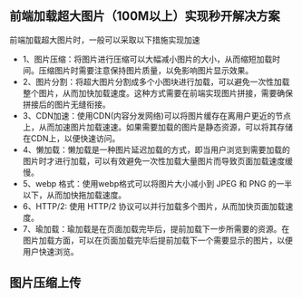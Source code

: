 ## 前端加载超大图片（100M以上）实现秒开解决方案

前端加载超大图片时，一般可以采取以下措施实现加速

- 1、图片压缩：将图片进行压缩可以大幅减小图片的大小，从而缩短加载时间。压缩图片时需要注意保持图片质量，以免影响图片显示效果。
- 2、图片分割：将超大图片分割成多个小图块进行加载，可以避免一次性加载整个图片，从而加快加载速度。这种方式需要在前端实现图片拼接，需要确保拼接后的图片无缝衔接。
- 3、CDN加速：使用CDN(内容分发网络)可以将图片缓存在离用户更近的节点上，从而加速图片加载速速。如果需要加载的图片是静态资源，可以将其存储在CDN上，以便快速访问。
- 4、懒加载：懒加载是一种图片延迟加载的方式，即当用户浏览到需要加载的图片时才进行加载，可以有效避免一次性加载大量图片而导致页面加载速度缓慢。
- 5、webp 格式：使用webp格式可以将图片大小减小到 JPEG 和 PNG 的一半以下，从而加快拖加载速度。
- 6、HTTP/2: 使用 HTTP/2 协议可以并行加载多个图片，从而加快页面加载速度。
- 7、瑜加载：瑜加载是在页面加载完毕后，提前加载下一步所需要的资源。在图片加载方面，可以在页面加载完毕后提前加载下一个需要显示的图片，以便用户快速浏览。

## 图片压缩上传

